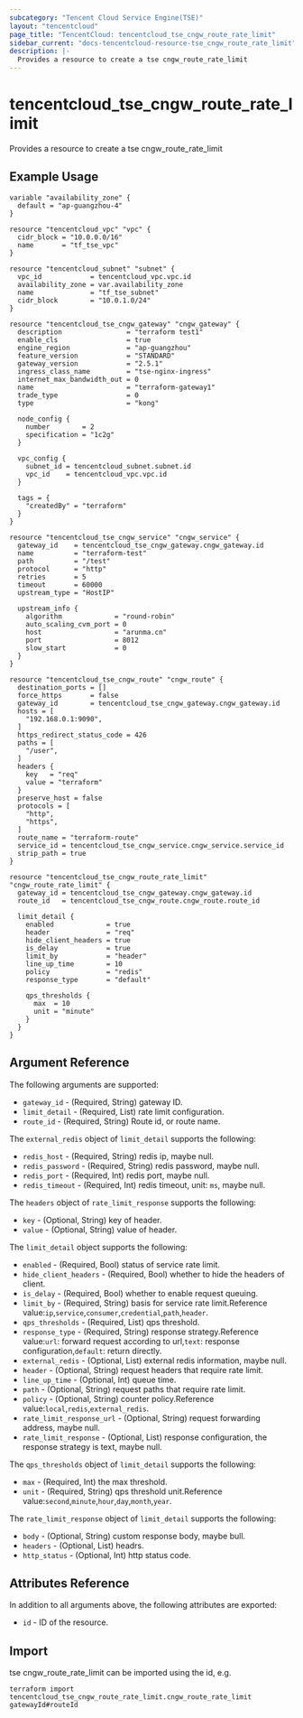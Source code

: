 ```yaml
---
subcategory: "Tencent Cloud Service Engine(TSE)"
layout: "tencentcloud"
page_title: "TencentCloud: tencentcloud_tse_cngw_route_rate_limit"
sidebar_current: "docs-tencentcloud-resource-tse_cngw_route_rate_limit"
description: |-
  Provides a resource to create a tse cngw_route_rate_limit
---
```


# tencentcloud_tse_cngw_route_rate_limit

Provides a resource to create a tse cngw_route_rate_limit

## Example Usage

```hcl
variable "availability_zone" {
  default = "ap-guangzhou-4"
}

resource "tencentcloud_vpc" "vpc" {
  cidr_block = "10.0.0.0/16"
  name       = "tf_tse_vpc"
}

resource "tencentcloud_subnet" "subnet" {
  vpc_id            = tencentcloud_vpc.vpc.id
  availability_zone = var.availability_zone
  name              = "tf_tse_subnet"
  cidr_block        = "10.0.1.0/24"
}

resource "tencentcloud_tse_cngw_gateway" "cngw_gateway" {
  description                = "terraform test1"
  enable_cls                 = true
  engine_region              = "ap-guangzhou"
  feature_version            = "STANDARD"
  gateway_version            = "2.5.1"
  ingress_class_name         = "tse-nginx-ingress"
  internet_max_bandwidth_out = 0
  name                       = "terraform-gateway1"
  trade_type                 = 0
  type                       = "kong"

  node_config {
    number        = 2
    specification = "1c2g"
  }

  vpc_config {
    subnet_id = tencentcloud_subnet.subnet.id
    vpc_id    = tencentcloud_vpc.vpc.id
  }

  tags = {
    "createdBy" = "terraform"
  }
}

resource "tencentcloud_tse_cngw_service" "cngw_service" {
  gateway_id    = tencentcloud_tse_cngw_gateway.cngw_gateway.id
  name          = "terraform-test"
  path          = "/test"
  protocol      = "http"
  retries       = 5
  timeout       = 60000
  upstream_type = "HostIP"

  upstream_info {
    algorithm             = "round-robin"
    auto_scaling_cvm_port = 0
    host                  = "arunma.cn"
    port                  = 8012
    slow_start            = 0
  }
}

resource "tencentcloud_tse_cngw_route" "cngw_route" {
  destination_ports = []
  force_https       = false
  gateway_id        = tencentcloud_tse_cngw_gateway.cngw_gateway.id
  hosts = [
    "192.168.0.1:9090",
  ]
  https_redirect_status_code = 426
  paths = [
    "/user",
  ]
  headers {
    key   = "req"
    value = "terraform"
  }
  preserve_host = false
  protocols = [
    "http",
    "https",
  ]
  route_name = "terraform-route"
  service_id = tencentcloud_tse_cngw_service.cngw_service.service_id
  strip_path = true
}

resource "tencentcloud_tse_cngw_route_rate_limit" "cngw_route_rate_limit" {
  gateway_id = tencentcloud_tse_cngw_gateway.cngw_gateway.id
  route_id   = tencentcloud_tse_cngw_route.cngw_route.route_id

  limit_detail {
    enabled             = true
    header              = "req"
    hide_client_headers = true
    is_delay            = true
    limit_by            = "header"
    line_up_time        = 10
    policy              = "redis"
    response_type       = "default"

    qps_thresholds {
      max  = 10
      unit = "minute"
    }
  }
}
```

## Argument Reference

The following arguments are supported:

* `gateway_id` - (Required, String) gateway ID.
* `limit_detail` - (Required, List) rate limit configuration.
* `route_id` - (Required, String) Route id, or route name.

The `external_redis` object of `limit_detail` supports the following:

* `redis_host` - (Required, String) redis ip, maybe null.
* `redis_password` - (Required, String) redis password, maybe null.
* `redis_port` - (Required, Int) redis port, maybe null.
* `redis_timeout` - (Required, Int) redis timeout, unit: `ms`, maybe null.

The `headers` object of `rate_limit_response` supports the following:

* `key` - (Optional, String) key of header.
* `value` - (Optional, String) value of header.

The `limit_detail` object supports the following:

* `enabled` - (Required, Bool) status of service rate limit.
* `hide_client_headers` - (Required, Bool) whether to hide the headers of client.
* `is_delay` - (Required, Bool) whether to enable request queuing.
* `limit_by` - (Required, String) basis for service rate limit.Reference value:`ip`,`service`,`consumer`,`credential`,`path`,`header`.
* `qps_thresholds` - (Required, List) qps threshold.
* `response_type` - (Required, String) response strategy.Reference value:`url`: forward request according to url,`text`: response configuration,`default`: return directly.
* `external_redis` - (Optional, List) external redis information, maybe null.
* `header` - (Optional, String) request headers that require rate limit.
* `line_up_time` - (Optional, Int) queue time.
* `path` - (Optional, String) request paths that require rate limit.
* `policy` - (Optional, String) counter policy.Reference value:`local`,`redis`,`external_redis`.
* `rate_limit_response_url` - (Optional, String) request forwarding address, maybe null.
* `rate_limit_response` - (Optional, List) response configuration, the response strategy is text, maybe null.

The `qps_thresholds` object of `limit_detail` supports the following:

* `max` - (Required, Int) the max threshold.
* `unit` - (Required, String) qps threshold unit.Reference value:`second`,`minute`,`hour`,`day`,`month`,`year`.

The `rate_limit_response` object of `limit_detail` supports the following:

* `body` - (Optional, String) custom response body, maybe bull.
* `headers` - (Optional, List) headrs.
* `http_status` - (Optional, Int) http status code.

## Attributes Reference

In addition to all arguments above, the following attributes are exported:

* `id` - ID of the resource.



## Import

tse cngw_route_rate_limit can be imported using the id, e.g.

```
terraform import tencentcloud_tse_cngw_route_rate_limit.cngw_route_rate_limit gatewayId#routeId
```

